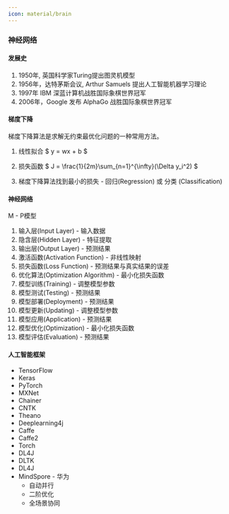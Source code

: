```yaml
---
icon: material/brain
---
```



### 神经网络

#### 发展史

1. 1950年, 英国科学家Turing提出图灵机模型
2. 1956年，达特茅斯会议, Arthur Samuels 提出人工智能机器学习理论
3. 1997年 IBM 深蓝计算机战胜国际象棋世界冠军
4. 2006年，Google 发布 AlphaGo 战胜国际象棋世界冠军

#### 梯度下降

梯度下降算法是求解无约束最优化问题的一种常用方法。

1. 线性拟合
        $
        y = wx + b
        $

2. 损失函数
   $
    J = \frac{1}{2m}\sum_{n=1}^{\infty}(\Delta y_i^2)
   $

3. 梯度下降算法找到最小的损失 - 回归(Regression) 或 分类 (Classification)

#### 神经网络

M - P模型

1. 输入层(Input Layer) - 输入数据
2. 隐含层(Hidden Layer) - 特征提取
3. 输出层(Output Layer) - 预测结果
4. 激活函数(Activation Function) - 非线性映射
5. 损失函数(Loss Function) - 预测结果与真实结果的误差
6. 优化算法(Optimization Algorithm) - 最小化损失函数
7. 模型训练(Training) - 调整模型参数
8. 模型测试(Testing) - 预测结果
9. 模型部署(Deployment) - 预测结果
10. 模型更新(Updating) - 调整模型参数
11. 模型应用(Application) - 预测结果
12. 模型优化(Optimization) - 最小化损失函数
13. 模型评估(Evaluation) - 预测结果

#### 人工智能框架

* TensorFlow
* Keras
* PyTorch
* MXNet
* Chainer
* CNTK
* Theano
* Deeplearning4j
* Caffe
* Caffe2
* Torch
* DL4J
* DLTK
* DL4J
* MindSpore - 华为
    * 自动并行
    * 二阶优化
    * 全场景协同

